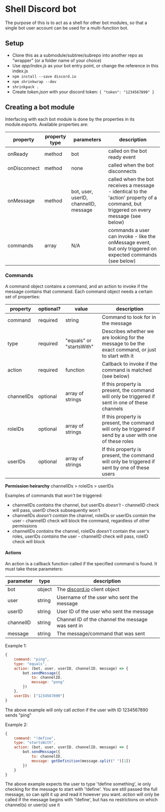 # Shell Discord bot

The purpose of this is to act as a shell for other bot modules, so that a single bot user account can be used for a multi-function bot.

## Setup
- Clone this as a submodule/subtree/subrepo into another repo as "wrapper" (or a folder name of your choice)
- Use *app/index.js* as your bot entry point, or change the reference in this index.js
- `npm install --save discord.io`
- `npm shrinkwrap --dev`
- `shrinkpack .`
- Create *token.json* with your discord token: `{ "token": "1234567890" }`

## Creating a bot module

Interfacing with each bot module is done by the properties in its module.exports. Available properties are:

| property     | property type | parameters                            | description                                                                                                                          |
|--------------|---------------|---------------------------------------|--------------------------------------------------------------------------------------------------------------------------------------|
| onReady      | method        | bot                                   | called on the bot ready event                                                                                                        |
| onDisconnect | method        | none                                  | called when the bot disconnects                                                                                                      |
| onMessage    | method        | bot, user, userID, channelID, message | called when the bot receives a message - identical to the 'action' property of a command, but triggered on every message (see below) |
| commands     | array         | N/A                                   | commands a user can invoke - like the onMessage event, but only triggered on expected commands (see below)                           |

### Commands

A command object contains a command, and an action to invoke if the message contains that command. Each command object needs a certain set of properties:


| property   | optional? | value                    | description                                                                                               |
|------------|-----------|--------------------------|-----------------------------------------------------------------------------------------------------------|
| command    | required  | string                   | Command to look for in the message                                                                        |
| type       | required  | "equals" or "startsWith" | Describes whether we are looking for the message to be the exact command, or just to start with it        |
| action     | required  | function                 | Callback to invoke if the command is matched (see below)                                                  |
| channelIDs | optional  | array of strings         | If this property is present, the command will only be triggered if sent in one of these channels          |
| roleIDs    | optional  | array of strings         | If this property is present, the command will only be triggered if send by a user with one of these roles |
| userIDs    | optional  | array of strings         | If this property is present, the command will only be triggered if sent by one of these users             |

**Permission heirarchy**
channelIDs > roleIDs > userIDs  

Examples of commands that *won't* be triggered:
- channelIDs *contains* the channel, but userIDs *doesn't* - channelID check will pass, userID check subsequently won't
- channelIDs *doesn't contain* the channel, roleIDs or userIDs *contain* the user - channelID check will block the command, regardless of other permissions
- channelIDs *contains* the channel, roleIDs *doesn't* contain the user's roles, userIDs *contains* the user - channelID check will pass, roleID check will block


#### Actions

An action is a callback function called if the specified command is found. It must take these parameters:

| parameter | type   | description                                                          |
|-----------|--------|----------------------------------------------------------------------|
| bot       | object | The [discord.io](https://github.com/izy521/discord.io) client object |
| user      | string | Username of the user who sent the message                            |
| userID    | string | User ID of the user who sent the message                             |
| channelID | string | Channel ID of the channel the message was sent in                    |
| message   | string | The message/command that was sent                                    |

Example 1:

```JavaScript
{
	command: "ping",
	type: "equals",
	action: (bot, user, userID, channelID, message) => {
		bot.sendMessage({
			to: channelID,
			message: "pong"
		})
	},
	userIDs: ["1234567890"]
}
```

The above example will only call *action* if the user with ID 1234567890 sends "ping"

Example 2:

```JavaScript
{
	command: "!define",
	type: "startsWith",
	action: (bot, user, userID, channelID, message) => {
		bot.sendMessage({
			to: channelID,
			message: getDefinition(message.split(" ")[1])
		})
	}
}
```

The above example expects the user to type '!define something', ie only checking for the message to start with '!define'. You are still passed the full message, so can split it up and read it however you want.
*action* will only be called if the message begins with '!define', but has no restrictions on which channel(s) or user(s) use it

